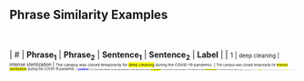 ## Phrase Similarity Examples

<br>

| # | **Phrase<sub>1</sub>** | **Phrase<sub>2</sub>** | **Sentence<sub>1</sub>** | **Sentence<sub>2</sub>** | **Label** |
| <small>1 | <small>deep cleaning | <small>intense sterilization | <small>The campus was closed temporarily for <span style="background-color: #FFFF00">deep cleaning</span> during the COVID-19 pandemic. | <small>The campus was closed temporarily for <span style="background-color: #FFFF00">intense sterilization</span> during the COVID-19 pandemic. | <small><span style="color:blue">**positive**</span> |
| <small>2 |<small>one main feature | <small>an important basename | <small>Unified shared memory (USM) is <span style="background-color: #FFFF00">one main feature</span> for GPUs with OpenCL and CUDA support. | <small>Unified shared memory (USM) is <span style="background-color: #FFFF00">an important basename</span> for GPUs with OpenCL and CUDA support. | <small><span style="color:green">**negative**</span> |
| <small>3 | <small>particular division | <small>exclusive branch | <small>Besides the <span style="background-color: #FFFF00">particular division</span> of censures into excommunication, suspension, and interdict, there are several general divisions of censures. | <small>Besides the <span style="background-color: #FFFF00">exclusive branch</span> of censures into excommunication, suspension, and interdict, there are several general divisions of censures. | <small><span style="color:green">**negative**</span> |
| <small>4 | <small>local icons | <small>regional symbols | <small>In its early years, WWGP had some <span style="background-color: #FFFF00">local icons</span> as announcers: Bill Buchanan, who for many years did mornings. | <small>In its early years, WWGP had some <span style="background-color: #FFFF00">regional symbols</span> as announcers: Bill Buchanan, who for many years did mornings. | <small><span style="color:green">**negative**</span> |
| <small>5 | <small>first colony | <small>original settlement | <small>after theo's apparent death, she decides to leave <span style="background-color: #FFFF00">first colony</span> and ends up traveling with the apostles. | <small>after theo's apparent death, she decides to leave <span style="background-color: #FFFF00">original settlement</span> and ends up traveling with the apostles. | <small><span style="color:green">**negative**</span> |
| <small>6 | <small>missed call | <small>telephoning attempt | <small>The information communicated by a <span style="background-color: #FFFF00">missed call</span> is pre-agreed and contextual in nature. | <small>The information communicated by a <span style="background-color: #FFFF00">telephoning attempt</span> is pre-agreed and contextual in nature. | <small><span style="color:blue">**positive**</span> |
| <small>7 | <small>stable home | <small>sturdy household | <small>One, known as "shed row", is a line of stables, each <span style="background-color: #FFFF00">stable home</span> to many of the horses at the track. | <small>One, known as "shed row", is a line of stables, each <span style="background-color: #FFFF00">sturdy household</span> to many of the horses at the track. | <small><span style="color:green">**negative**</span> |
| <small>8 | <small>side's point | <small>person's beliefs and values | <small>From each <span style="background-color: #FFFF00">side's point</span> of view, disarming whilst their opponent continued to arm would have led to military inferiority and possible annihilation. | <small>From each <span style="background-color: #FFFF00">person's beliefs and values</span> of view, disarming whilst their opponent continued to arm would have led to military inferiority and possible annihilation. | <small><span style="color:green">**negative**</span> |
| <small>9 | <small>another arrangement | <small>a different order | <small>There is <span style="background-color: #FFFF00">another arrangement</span> that satisfies the definition of a heliostat yet has a mirror motion that is 2/3rd of the motion of the sun. | <small>There is <span style="background-color: #FFFF00">a different order</span> that satisfies the definition of a heliostat yet has a mirror motion that is 2/3rd of the motion of the sun. | <small><span style="color:blue">**positive**</span> |
| <small>10 | <small>dutch tool | <small>device from the people of the Netherlands | <small>petra is a <span style="background-color: #FFFF00">dutch tool</span> with which patients and clinicians can construct a personalized esm diary and examine personalized feedback together. | <small>petra is a <span style="background-color: #FFFF00">device from the people of the Netherlands</span> with which patients and clinicians can construct a personalized esm diary and examine personalized feedback together. | <small><span style="color:blue">**positive**</span> |
| <small>11 | <small>main vehicle | <small>primary automobile | <small>The <span style="background-color: #FFFF00">main vehicle</span> that the CHP uses to patrol is the Dodge Charger Pursuit in the RWD V6 Police Package. | <small>The <span style="background-color: #FFFF00">primary automobile</span> that the CHP uses to patrol is the Dodge Charger Pursuit in the RWD V6 Police Package. | <small><span style="color:blue">**positive**</span> |
| <small>12 | <small>access code | <small>Password number | <small>Susan goes back to the Montgomery manor, where she enters the <span style="background-color: #FFFF00">access code</span> and goes inside. | <small>Susan goes back to the Montgomery manor, where she enters the <span style="background-color: #FFFF00">Password number</span> and goes inside. | <small><span style="color:blue">**positive**</span> |
| <small>13 | <small>cleanup work | <small>clear out task | <small>Public access to the archaeological site Chichen Itza was closed while <span style="background-color: #FFFF00">cleanup work</span> got underway. | <small>Public access to the archaeological site Chichen Itza was closed while <span style="background-color: #FFFF00">clear out task</span> got underway. | <small><span style="color:blue">**positive**</span> |
| <small>14 | <small>tough position | <small>difficult situation | <small>The Pinnacle had been a <span style="background-color: #FFFF00">tough position</span> to crack, yet it was only an outpost. | <small>The Pinnacle had been a <span style="background-color: #FFFF00">difficult situation</span> to crack, yet it was only an outpost. | <small><span style="color:green">**negative**</span> |
| <small>15 | <small>additional term | <small>extra phrase | <small>Failure to pay the fine was to carry an <span style="background-color: #FFFF00">additional term</span> of 32 years and 9 months. | <small>Failure to pay the fine was to carry an <span style="background-color: #FFFF00">extra phrase</span> of 32 years and 9 months. | <small><span style="color:green">**negative**</span> |
| <small>16 | <small>bad business | <small>dangerous affair | <small>their song, “<span style="background-color: #FFFF00">bad business</span>” is also featured on the soundtrack for the video game "mlb the show 16". | <small>their song, “<span style="background-color: #FFFF00">dangerous affair</span>” is also featured on the soundtrack for the video game "mlb the show 16". | <small><span style="color:blue">**positive**</span> |
| <small>17 | <small>unique structure | <small>special basis | <small>While cruciform DNA structures are implicated in cancer development, the <span style="background-color: #FFFF00">unique structure</span> allows reliable transport of chemotherapy drugs. | <small>While cruciform DNA structures are implicated in cancer development, the <span style="background-color: #FFFF00">special basis</span> allows reliable transport of chemotherapy drugs. | <small><span style="color:blue">**positive**</span> |
| <small>18 | <small>security issues | <small>defensive status problems | <small>The group is still active, producing a monthly action points on the women, peace, and <span style="background-color: #FFFF00">security issues</span> affecting countries on Council's agenda. | <small>The group is still active, producing a monthly action points on the women, peace, and <span style="background-color: #FFFF00">defensive status problems</span> affecting countries on Council's agenda. | <small><span style="color:blue">**positive**</span> |
| <small>19 | <small>highest spot | <small>peak ranking of | <small>Symbolically, the library and its soaring academic gothic tower occupy the <span style="background-color: #FFFF00">highest spot</span> on the grounds. | <small>Symbolically, the library and its soaring academic gothic tower occupy the <span style="background-color: #FFFF00">peak ranking of</span> on the grounds. | <small><span style="color:green">**negative**</span> |
| <small>20 | <small>native origin | <small>natural source | <small>Recent genetic analysis has shown that the surviving rainbow trout are of <span style="background-color: #FFFF00">native origin</span> and not hatchery stock. | <small>Recent genetic analysis has shown that the surviving rainbow trout are of <span style="background-color: #FFFF00">natural source</span> and not hatchery stock. | <small><span style="color:blue">**positive**</span> |
| <small>21 | <small>work potential | <small>productivity capacity | <small>This model is based upon an idea that high task control and feedback are two essential elements for maximizing <span style="background-color: #FFFF00">work potential</span>. | <small>This model is based upon an idea that high task control and feedback are two essential elements for maximizing <span style="background-color: #FFFF00">productivity capacity</span>. | <small><span style="color:blue">**positive**</span> |
| <small>22 | <small>last line | <small>final strand | <small>Each time a file that starts with is opened, the program inserts a text timestamp on the <span style="background-color: #FFFF00">last line</span> of the file. | <small>Each time a file that starts with is opened, the program inserts a text timestamp on the <span style="background-color: #FFFF00">final strand</span> of the file. | <small><span style="color:blue">**positive**</span> |
| <small>23 | <small>half the weight | <small>fifty percent the importance | <small>Gribeauval made both the barrels and the carriages lighter, so that his cannons were about <span style="background-color: #FFFF00">half the weight</span> of the Vallière guns. | <small>Gribeauval made both the barrels and the carriages lighter, so that his cannons were about <span style="background-color: #FFFF00">fifty percent the importance</span> of the Vallière guns. | <small><span style="color:green">**negative**</span> |
| <small>24 | <small>live rounds | <small>competition level | <small>To distinguish drill rounds and snap-caps from <span style="background-color: #FFFF00">live rounds</span> these are marked distinctively. | <small>To distinguish drill rounds and snap-caps from <span style="background-color: #FFFF00">competition level</span> these are marked distinctively. | <small><span style="color:green">**negative**</span> |
| <small>25 | <small>one monitor | <small>a single small warship | <small>The Western Task Force included the battleships , , and , plus eight cruisers, 28 destroyers, and <span style="background-color: #FFFF00">one monitor</span>. | <small>The Western Task Force included the battleships , , and , plus eight cruisers, 28 destroyers, and <span style="background-color: #FFFF00">a single small warship</span>. | <small><span style="color:blue">**positive**</span> |
| <small>26 | <small>similar title | <small>same name | <small>A <span style="background-color: #FFFF00">similar title</span> for Upper Egypt was created in 1831 after Muhammad Ali started to consider building irrigation improvements in Upper Egypt. | <small>A <span style="background-color: #FFFF00">same name</span> for Upper Egypt was created in 1831 after Muhammad Ali started to consider building irrigation improvements in Upper Egypt. | <small><span style="color:green">**negative**</span> |
| <small>27 | <small>full leg | <small>complete lap | <small>Jersey hosted time trials of the Tour de Bretagne in 2007, and a <span style="background-color: #FFFF00">full leg</span> in 2010. | <small>Jersey hosted time trials of the Tour de Bretagne in 2007, and a <span style="background-color: #FFFF00">complete lap</span> in 2010. | <small><span style="color:blue">**positive**</span> |
| <small>28 | <small>central fire | <small>chief star | <small>The motion of the stars is instead explained by the motion of the Earth about the <span style="background-color: #FFFF00">central fire</span>. | <small>The motion of the stars is instead explained by the motion of the Earth about the <span style="background-color: #FFFF00">chief star</span>. | <small><span style="color:blue">**positive**</span> |
| <small>29 | <small>bad business | <small>negative commerce | <small>their song, “<span style="background-color: #FFFF00">bad business</span>” is also featured on the soundtrack for the video game "mlb the show 16". | <small>their song, “<span style="background-color: #FFFF00">negative commerce</span>” is also featured on the soundtrack for the video game "mlb the show 16". | <small><span style="color:green">**negative**</span> |
| <small>30 | <small>secondary chain | <small>Next level structure | <small>It presents an extraordinary affinity to IL-13, but does not form complexes with any <span style="background-color: #FFFF00">secondary chain</span>. | <small>It presents an extraordinary affinity to IL-13, but does not form complexes with any <span style="background-color: #FFFF00">Next level structure</span>. | <small><span style="color:blue">**positive**</span> |
| <small>31 | <small>paper chain | <small>paper manufacturing | <small>Rogers hangs a <span style="background-color: #FFFF00">paper chain</span> through the kitchen and living room and Lady Aberlin discovers the wind source. | <small>Rogers hangs a <span style="background-color: #FFFF00">paper manufacturing</span> through the kitchen and living room and Lady Aberlin discovers the wind source. | <small><span style="color:green">**negative**</span> |
| <small>32 | <small>last hours | <small>final moments | <small>on its tenth issue "rancid news" changed its name to "<span style="background-color: #FFFF00">last hours</span>" with 7 issues published under this title before going on hiatus. | <small>on its tenth issue "rancid news" changed its name to "<span style="background-color: #FFFF00">final moments</span>" with 7 issues published under this title before going on hiatus. | <small><span style="color:green">**negative**</span> |
| <small>33 | <small>image figures | <small>illustration objects | <small>Disston is still regarded with reverence in the community and his <span style="background-color: #FFFF00">image figures</span> prominently on a large community mural. | <small>Disston is still regarded with reverence in the community and his <span style="background-color: #FFFF00">illustration objects</span> prominently on a large community mural. | <small><span style="color:green">**negative**</span> |
| <small>34 | <small>higher height | <small>greater elevation | <small>The original 100mm naval gun was replaced by a <span style="background-color: #FFFF00">higher height</span> and better stealth model H/PJ45 naval gun. | <small>The original 100mm naval gun was replaced by a <span style="background-color: #FFFF00">greater elevation</span> and better stealth model H/PJ45 naval gun. | <small><span style="color:blue">**positive**</span> |
| <small>35 | <small>site visits | <small>calls at a location | <small>Currently, instant messaging, web boards and <span style="background-color: #FFFF00">site visits</span> are not included in CALEA’s jurisdiction. | <small>Currently, instant messaging, web boards and <span style="background-color: #FFFF00">calls at a location</span> are not included in CALEA’s jurisdiction. | <small><span style="color:green">**negative**</span> |
| <small>36 | <small>yet another version | <small>a different model | <small>In <span style="background-color: #FFFF00">yet another version</span>, Heracles first captured Diomedes and fed him to the mares "before" releasing them. | <small>In <span style="background-color: #FFFF00">a different model</span>, Heracles first captured Diomedes and fed him to the mares "before" releasing them. | <small><span style="color:green">**negative**</span> |
| <small>37 | <small>intense amount | <small>enormous volumes | <small>This creates an <span style="background-color: #FFFF00">intense amount</span> of pressure on the legs, leading first to pain and then muscle failure. | <small>This creates an <span style="background-color: #FFFF00">enormous volumes</span> of pressure on the legs, leading first to pain and then muscle failure. | <small><span style="color:green">**negative**</span> |
| <small>38 | <small>special grace | <small>brilliant beauty | <small>The “web” like structure of the shawl endows the fabric with a <span style="background-color: #FFFF00">special grace</span>. | <small>The “web” like structure of the shawl endows the fabric with a <span style="background-color: #FFFF00">brilliant beauty</span>. | <small><span style="color:blue">**positive**</span> |
| <small>39 | <small>security members | <small>multiple guards | <small>A man, Decklan, wheels his partner on a gurney into the area where Luke is being kept, where they shoot <span style="background-color: #FFFF00">security members</span> dead. | <small>A man, Decklan, wheels his partner on a gurney into the area where Luke is being kept, where they shoot <span style="background-color: #FFFF00">multiple guards</span> dead. | <small><span style="color:blue">**positive**</span> |
| <small>40 | <small>large glass | <small>generous flute | <small>Bailey and Winters say that they first conceived the Print Room over a <span style="background-color: #FFFF00">large glass</span> of wine at the National Theatre. | <small>Bailey and Winters say that they first conceived the Print Room over a <span style="background-color: #FFFF00">generous flute</span> of wine at the National Theatre. | <small><span style="color:blue">**positive**</span> |
| <small>41 | <small>main class | <small>key type | <small>The <span style="background-color: #FFFF00">main class</span> of products produced by Swisstopo are topographical maps on seven different scales. | <small>The <span style="background-color: #FFFF00">key type</span> of products produced by Swisstopo are topographical maps on seven different scales. | <small><span style="color:blue">**positive**</span> |
| <small>42 | <small>one post | <small>an article | <small>British force numbering initially over 4500 men was easily able to out maneuver Nepalese Army defenders and had to abandon <span style="background-color: #FFFF00">one post</span> after another. | <small>British force numbering initially over 4500 men was easily able to out maneuver Nepalese Army defenders and had to abandon <span style="background-color: #FFFF00">an article</span> after another. | <small><span style="color:green">**negative**</span> |
| <small>43 | <small>street signs | <small>road names | <small>The entrance to Epping Forest, its roads and clubhouse were improved, and <span style="background-color: #FFFF00">street signs</span> were installed. | <small>The entrance to Epping Forest, its roads and clubhouse were improved, and <span style="background-color: #FFFF00">road names</span> were installed. | <small><span style="color:blue">**positive**</span> |
| <small>44 | <small>much notice | <small>great attention | <small>Cancellations can be announced without <span style="background-color: #FFFF00">much notice</span>, according to Fort Polk maneuvers scheduling, which can now be checked online. | <small>Cancellations can be announced without <span style="background-color: #FFFF00">great attention</span>, according to Fort Polk maneuvers scheduling, which can now be checked online. | <small><span style="color:green">**negative**</span> |
| <small>45 | <small>first such service | <small>inaugural meeting | <small>The <span style="background-color: #FFFF00">first such service</span> operated between Shiodome Freight Terminal in Tokyo and Higashi-Kokura Freight Terminal in northern Kyushu. | <small>The <span style="background-color: #FFFF00">inaugural meeting</span> operated between Shiodome Freight Terminal in Tokyo and Higashi-Kokura Freight Terminal in northern Kyushu. | <small><span style="color:green">**negative**</span> |
| <small>46 | <small>common support | <small>regular tool | <small>They remain linked mostly through <span style="background-color: #FFFF00">common support</span> of missionaries, area conferences, youth ministries, and the work of itinerant preachers, who are usually called evangelists. | <small>They remain linked mostly through <span style="background-color: #FFFF00">regular tool</span> of missionaries, area conferences, youth ministries, and the work of itinerant preachers, who are usually called evangelists. | <small><span style="color:green">**negative**</span> |
| <small>47 | <small>either the track | <small>the song, one or the other | <small>This track and track 4 are now available as digital downloads of <span style="background-color: #FFFF00">either the track</span> or the full recording. | <small>This track and track 4 are now available as digital downloads of <span style="background-color: #FFFF00">the song, one or the other</span> or the full recording. | <small><span style="color:blue">**positive**</span> |
| <small>48 | <small>modern restoration | <small>new repair | <small>Maharishi Ayur-Veda is described as a <span style="background-color: #FFFF00">modern restoration</span> of the holistic perspective of the original texts of Ayurveda found in the Vedas. | <small>Maharishi Ayur-Veda is described as a <span style="background-color: #FFFF00">new repair</span> of the holistic perspective of the original texts of Ayurveda found in the Vedas. | <small><span style="color:green">**negative**</span> |
| <small>49 | <small>another mandate | <small>Additional condition | <small>Glauser was the only public trustee to not seek <span style="background-color: #FFFF00">another mandate</span> in 2010. | <small>Glauser was the only public trustee to not seek <span style="background-color: #FFFF00">Additional condition</span> in 2010. | <small><span style="color:green">**negative**</span> |
| <small>50 | <small>healthier economy | <small>prosperous financial infrastructure | <small>Ethnic minority villages in the North-eastern region of China are known have a <span style="background-color: #FFFF00">healthier economy</span> than other villages. | <small>Ethnic minority villages in the North-eastern region of China are known have a <span style="background-color: #FFFF00">prosperous financial infrastructure</span> than other villages. | <small><span style="color:blue">**positive**</span> |

